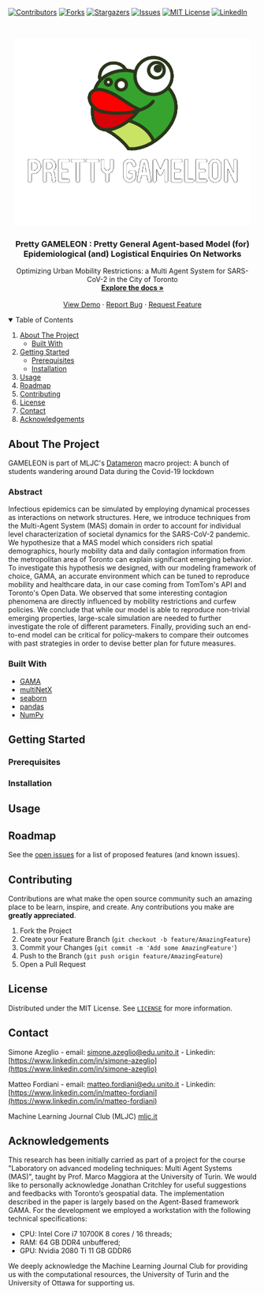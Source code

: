 <!-- PROJECT SHIELDS -->
[![Contributors][contributors-shield]][contributors-url]
[![Forks][forks-shield]][forks-url]
[![Stargazers][stars-shield]][stars-url]
[![Issues][issues-shield]][issues-url]
[![MIT License][license-shield]][license-url]
[![LinkedIn][linkedin-shield]][linkedin-url]


<!-- PROJECT LOGO -->
<br />
<p align="center">
  <a href="https://github.com/sazio/GAMELEON">
    <img src="Img/GAMELEON.png" alt="Logo" width="480" height="380">
  </a>

  <h3 align="center">Pretty GAMELEON : Pretty General Agent-based Model (for) Epidemiological (and) Logistical Enquiries On Networks</h3>

  <p align="center">
    Optimizing Urban Mobility Restrictions: a Multi Agent System for SARS-CoV-2 in the City of Toronto
    <br />
    <a href="https://github.com/sazio/GAMELEON"><strong>Explore the docs »</strong></a>
    <br />
    <br />
    <a href="https://github.com/sazio/GAMELEON">View Demo</a>
    ·
    <a href="https://github.com/sazio/GAMELEON/issues">Report Bug</a>
    ·
    <a href="https://github.com/sazio/GAMELEON/issues">Request Feature</a>
  </p>
</p>



<!-- TABLE OF CONTENTS -->
<details open="open">
  <summary>Table of Contents</summary>
  <ol>
    <li>
      <a href="#about-the-project">About The Project</a>
      <ul>
        <li><a href="#built-with">Built With</a></li>
      </ul>
    </li>
    <li>
      <a href="#getting-started">Getting Started</a>
      <ul>
        <li><a href="#prerequisites">Prerequisites</a></li>
        <li><a href="#installation">Installation</a></li>
      </ul>
    </li>
    <li><a href="#usage">Usage</a></li>
    <li><a href="#roadmap">Roadmap</a></li>
    <li><a href="#contributing">Contributing</a></li>
    <li><a href="#license">License</a></li>
    <li><a href="#contact">Contact</a></li>
    <li><a href="#acknowledgements">Acknowledgements</a></li>
  </ol>
</details>



<!-- ABOUT THE PROJECT -->
## About The Project
GAMELEON is part of MLJC's [Datameron](https://github.com/MachineLearningJournalClub/Datameron) macro project: A bunch of students wandering around Data during the Covid-19 lockdown
### Abstract

Infectious epidemics can be simulated by employing dynamical processes as interactions on network structures. Here, we introduce techniques from the Multi-Agent System (MAS) domain in order to account for individual level characterization of societal dynamics for the SARS-CoV-2 pandemic. We hypothesize that a MAS model which considers rich spatial demographics, hourly mobility data and daily contagion information from the metropolitan area of Toronto can explain significant emerging behavior. To investigate this hypothesis we designed, with our modeling framework of choice, GAMA, an accurate environment which can be tuned to reproduce mobility and healthcare data, in our case coming from TomTom's API and Toronto's Open Data. We observed that some interesting contagion phenomena are directly influenced by mobility restrictions and curfew policies. We conclude that while our model is able to reproduce non-trivial emerging properties, large-scale simulation are needed to further investigate the role of different parameters. Finally, providing such an end-to-end model can be critical for policy-makers to compare their outcomes with past strategies in order to devise better plan for future measures. 

### Built With

* [GAMA](https://gama-platform.github.io/)
* [multiNetX](https://www.webpagefx.com/tools/emoji-cheat-sheet)
* [seaborn](https://seaborn.pydata.org/)
* [pandas](https://pandas.pydata.org/)
* [NumPy](https://numpy.org/)


<!-- GETTING STARTED -->
## Getting Started



### Prerequisites



### Installation



<!-- USAGE EXAMPLES -->
## Usage

<!-- ROADMAP -->
## Roadmap

See the [open issues](https://github.com/sazio/GAMELEON/issues) for a list of proposed features (and known issues).


<!-- CONTRIBUTING -->
## Contributing

Contributions are what make the open source community such an amazing place to be learn, inspire, and create. Any contributions you make are **greatly appreciated**.

1. Fork the Project
2. Create your Feature Branch (`git checkout -b feature/AmazingFeature`)
3. Commit your Changes (`git commit -m 'Add some AmazingFeature'`)
4. Push to the Branch (`git push origin feature/AmazingFeature`)
5. Open a Pull Request



<!-- LICENSE -->
## License

Distributed under the MIT License. See [`LICENSE`](https://github.com/sazio/GAMELEON/blob/master/LICENSE) for more information.



<!-- CONTACT -->
## Contact

Simone Azeglio - email: simone.azeglio@edu.unito.it - Linkedin: [https://www.linkedin.com/in/simone-azeglio](https://www.linkedin.com/in/simone-azeglio) 

Matteo Fordiani - email: matteo.fordiani@edu.unito.it - Linkedin: [https://www.linkedin.com/in/matteo-fordiani](https://www.linkedin.com/in/matteo-fordiani)

Machine Learning Journal Club (MLJC) [mljc.it](https://www.mljc.it)



<!-- ACKNOWLEDGEMENTS -->
## Acknowledgements

This research has been initially carried as part of a project for the course "Laboratory on advanced modeling techniques: Multi Agent Systems (MAS)", taught by Prof. Marco Maggiora at the University of Turin. We would like to personally acknowledge Jonathan Critchley for useful suggestions and feedbacks with Toronto’s  geospatial data. The implementation described in the paper is largely based on the Agent-Based framework GAMA. For the development we employed a workstation with the following technical specifications:
* CPU: Intel Core i7 10700K 8 cores / 16 threads; 
* RAM: 64 GB DDR4 unbuffered;
* GPU: Nvidia 2080 Ti 11 GB GDDR6

We deeply acknowledge the Machine Learning Journal Club for providing us with the computational resources, the University of Turin and the University of Ottawa for supporting us.


<!-- MARKDOWN LINKS & IMAGES -->
<!-- https://www.markdownguide.org/basic-syntax/#reference-style-links -->
[contributors-shield]: https://img.shields.io/github/contributors/sazio/GAMELEON.svg?style=for-the-badge
[contributors-url]: https://github.com/sazio/GAMELEON/graphs/contributors

[forks-shield]: https://img.shields.io/github/forks/MachineLearningJournalClub/GAMELEON.svg?style=for-the-badge
[forks-url]: https://github.com/MachineLearningJournalClub/GAMELEON/network/members

[stars-shield]: https://img.shields.io/github/stars/MachineLearningJournalClub/GAMELEON.svg?style=for-the-badge
[stars-url]: https://github.com/MachineLearningJournalClub/GAMELEON/stargazers

[issues-shield]: https://img.shields.io/github/issues/MachineLearningJournalClub/GAMELEON.svg?style=for-the-badge
[issues-url]: https://github.com/MachineLearningJournalClub/GAMELEON/issues

[license-shield]: https://img.shields.io/github/license/MachineLearningJournalClub/GAMELEON.svg?style=for-the-badge
[license-url]: https://github.com/MachineLearningJournalClub/GAMELEON/blob/master/LICENSE

[linkedin-shield]: https://img.shields.io/badge/-LinkedIn-black.svg?style=for-the-badge&logo=linkedin&colorB=555
[linkedin-url]: https://www.linkedin.com/company/machine-learning-journal-club/

[product-screenshot]: images/screenshot.png
